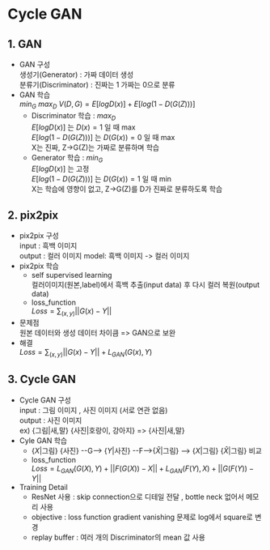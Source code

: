 # Cycle GAN 
## 1. GAN
* GAN 구성  
   생성기(Generator) : 가짜 데이터 생성  
   분류기(Discriminator) : 진짜는 1 가짜는 0으로 분류  
* GAN 학습   
  $min_G$ $max_D$ $V(D,G) = E[ logD(x) ]+E[ log( 1-D(G(Z)) ) ]$  
  * Discriminator 학습 : $max_D$  
    $E[ logD(x) ]$ 는 $D(x) = 1$ 일 때 max  
    $E[ log( 1-D(G(Z)) ) ]$ 는 $D(G(x)) = 0$ 일 때 max  
    X는 진짜, Z->G(Z)는 가짜로 분류하며 학습
  * Generator 학습 : $min_G$  
    $E[ logD(x) ]$ 는 고정     
    $E[ log( 1-D(G(Z)) ) ]$ 는 $D(G(x)) = 1$ 일 때 min   
    X는 학습에 영향이 없고, Z->G(Z)를 D가 진짜로 분류하도록 학습

## 2. pix2pix
* pix2pix 구성    
   input : 흑백 이미지  
   output : 컬러 이미지
   model: 흑백 이미지 -> 컬러 이미지  
* pix2pix 학습   
  * self supervised learning  
    컬러이미지(원본,label)에서 흑백 추출(input data) 후 다시 컬러 복원(output data)  
  * loss_function  
    $Loss=\sum_{(x,y)} ||G(x)-Y||$ 
* 문제점  
  원본 데이터와 생성 데이터 차이큼 => GAN으로 보완
* 해결  
     $Loss=\sum_{(x,y)} ||G(x)-Y||+L_{GAN}(G(x),Y)$

## 3. Cycle GAN 
* Cycle GAN 구성  
  input : 그림 이미지 , 사진 이미지 (서로 연관 없음)  
  output : 사진 이미지  
  ex) {그림|새,말} {사진|호랑이, 강아지} => {사진|새,말}
* Cyle GAN 학습  
   * {$X$|그림} {사진} --G--> {$Y$|사진} --F-->{$\widehat{X}$|그림} --> {$X$|그림} {$\widehat{X}$|그림} 비교  
   * loss_function  
    $Loss=L_{GAN}(G(X),Y)+||F(G(X))-X||+L_{GAN}(F(Y),X)+||G(F(Y))-Y||$   
* Training Detail
   * ResNet 사용 : skip connection으로 디테일 전달 , bottle neck 없어서 메모리 사용
   * objective : loss function gradient vanishing 문제로 log에서 square로 변경
   * replay buffer : 여러 개의 Discriminator의 mean 값 사용